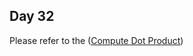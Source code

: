 ## Day 32
Please refer to the ([Compute Dot Product](https://github.com/vectorquantized/100daysofcuda/blob/main/src/flash_attention/flash_attention_kernel.md#compute-dot-product))